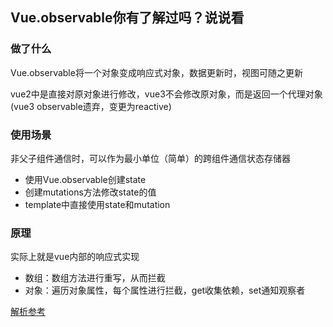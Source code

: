 ## Vue.observable你有了解过吗？说说看
### 做了什么
Vue.observable将一个对象变成响应式对象，数据更新时，视图可随之更新

vue2中是直接对原对象进行修改，vue3不会修改原对象，而是返回一个代理对象(vue3 observable遗弃，变更为reactive)

### 使用场景
非父子组件通信时，可以作为最小单位（简单）的跨组件通信状态存储器
- 使用Vue.observable创建state
- 创建mutations方法修改state的值
- template中直接使用state和mutation

### 原理
实际上就是vue内部的响应式实现
- 数组：数组方法进行重写，从而拦截
- 对象：遍历对象属性，每个属性进行拦截，get收集依赖，set通知观察者
  
[解析参考](https://vue3js.cn/interview/vue/observable.html#%E4%B8%89%E3%80%81%E5%8E%9F%E7%90%86%E5%88%86%E6%9E%90)